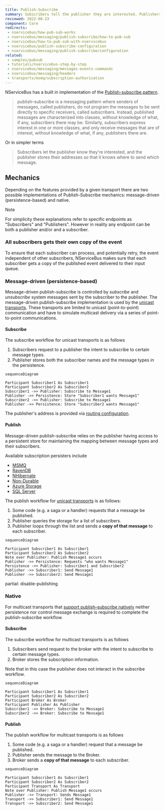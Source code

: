```yaml
---
title: Publish-Subscribe
summary: Subscribers tell the publisher they are interested. Publishers store addresses for sending messages.
reviewed: 2022-08-23
component: Core
redirects:
 - nservicebus/how-pub-sub-works
 - nservicebus/messaging/publish-subscribe/how-to-pub-sub
 - nservicebus/how-to-pub-sub-with-nservicebus
 - nservicebus/publish-subscribe-configuration
 - nservicebus/messaging/publish-subscribe/configuration
related:
 - samples/pubsub
 - tutorials/nservicebus-step-by-step
 - nservicebus/messaging/messages-events-commands
 - nservicebus/messaging/headers
 - transports/msmq/subscription-authorisation
---
```


NServiceBus has a built in implementation of the [Publish-subscribe pattern](https://en.wikipedia.org/wiki/Publish%E2%80%93subscribe_pattern).

> publish–subscribe is a messaging pattern where senders of messages, called publishers, do not program the messages to be sent directly to specific receivers, called subscribers. Instead, published messages are characterized into classes, without knowledge of what, if any, subscribers there may be. Similarly, subscribers express interest in one or more classes, and only receive messages that are of interest, without knowledge of what, if any, publishers there are.

Or in simpler terms

> Subscribers let the publisher know they're interested, and the publisher stores their addresses so that it knows where to send which message.


## Mechanics

Depending on the features provided by a given transport there are two possible implementations of Publish-Subscribe mechanics: message-driven (persistence-based) and native.

> [!NOTE]
> For simplicity these explanations refer to specific endpoints as "Subscribers" and "Publishers". However in reality any endpoint can be both a publisher and/or and a subscriber.

### All subscribers gets their own copy of the event

To ensure that each subscriber can process, and potentially retry, the event independent of other subscribers, NServiceBus makes sure that each subscriber gets a copy of the published event delivered to their input queue.


### Message-driven (persistence-based)

Message-driven publish-subscribe is controlled by *subscribe* and *unsubscribe* system messages sent by the subscriber to the publisher. The message-driven publish-subscribe implementation is used by the [unicast transports](/transports/types.md#unicast-only-transports). These transports are limited to unicast (point-to-point) communication and have to simulate multicast delivery via a series of point-to-point communications.


#### Subscribe

The subscribe workflow for unicast transports is as follows

 1. Subscribers request to a publisher the intent to subscribe to certain message types.
 1. Publisher stores both the subscriber names and the message types in the persistence.

```mermaid
sequenceDiagram

Participant Subscriber1 As Subscriber1
Participant Subscriber2 As Subscriber2
Subscriber1 ->> Publisher: Subscribe to Message1
Publisher ->> Persistence: Store "Subscriber1 wants Message1"
Subscriber2 ->> Publisher: Subscribe to Message1
Publisher ->> Persistence: Store "Subscriber2 wants Message1"
```


The publisher's address is provided via [routing configuration](/nservicebus/messaging/routing.md).


#### Publish

Message-driven publish-subscribe relies on the publisher having access to a persistent store for maintaining the mapping between message types and their subscribers.

Available subscription persisters include

 * [MSMQ](/persistence/msmq)
 * [RavenDB](/persistence/ravendb)
 * [NHibernate](/persistence/nhibernate)
 * [Non-Durable](/persistence/non-durable)
 * [Azure Storage](/persistence/azure-table)
 * [SQL Server](/persistence/sql)

The publish workflow for [unicast transports](/transports/types.md#unicast-only-transports) is as follows:

 1. Some code (e.g. a saga or a handler) requests that a message be published.
 1. Publisher queries the storage for a list of subscribers.
 1. Publisher loops through the list and sends a **copy of that message** to each subscriber.

```mermaid
sequenceDiagram

Participant Subscriber1 As Subscriber1
Participant Subscriber2 As Subscriber2
Note over Publisher: Publish Message1 occurs
Publisher ->> Persistence: Requests "who wants Message1"
Persistence ->> Publisher: Subscriber1 and Subscriber2
Publisher ->> Subscriber1: Send Message1
Publisher ->> Subscriber2: Send Message1
```

partial: disable-publishing


### Native

For multicast transports that [support publish–subscribe natively](/transports/types.md#multicast-enabled-transports) neither persistence nor control message exchange is required to complete the publish-subscribe workflow.


#### Subscribe

The subscribe workflow for multicast transports is as follows

 1. Subscribers send request to the broker with the intent to subscribe to certain message types.
 1. Broker stores the subscription information.

Note that in this case the publisher does not interact in the subscribe workflow.

```mermaid
sequenceDiagram

Participant Subscriber1 As Subscriber1
Participant Subscriber2 As Subscriber2
Participant Broker As Broker
Participant Publisher As Publisher
Subscriber1 ->> Broker: Subscribe to Message1
Subscriber2 ->> Broker: Subscribe to Message1
```


#### Publish

The publish workflow for multicast transports is as follows

 1. Some code (e.g. a saga or a handler) request that a message be published.
 1. Publisher sends the message to the Broker.
 1. Broker sends a **copy of that message** to each subscriber.

```mermaid
sequenceDiagram

Participant Subscriber1 As Subscriber1
Participant Subscriber2 As Subscriber2
Participant Transport As Transport
Note over Publisher: Publish Message1 occurs
Publisher ->> Transport: Sends Message1
Transport ->> Subscriber1: Send Message1
Transport ->> Subscriber2: Send Message1
```
